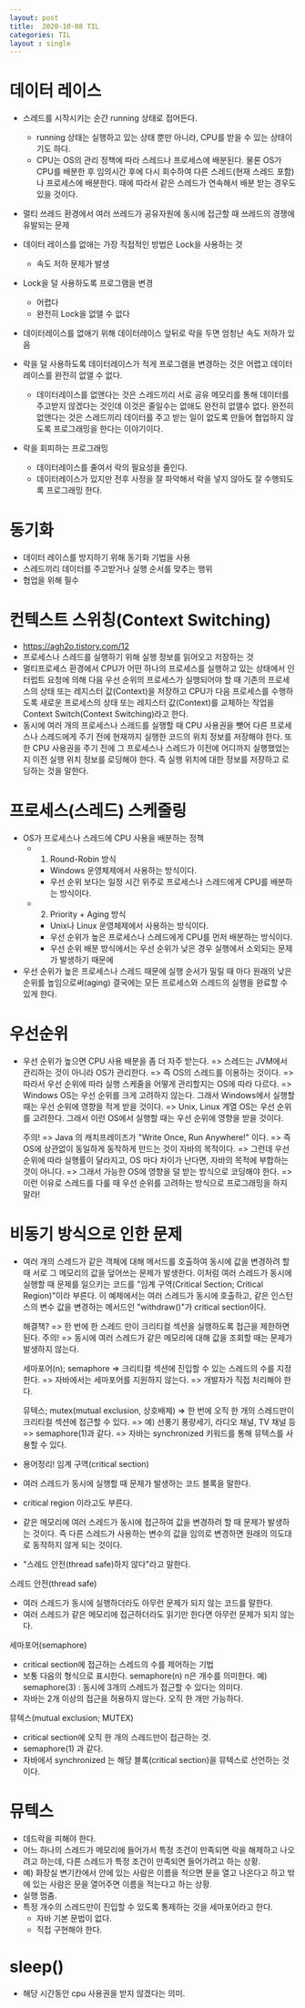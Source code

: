 ```yaml
---
layout: post
title:  2020-10-08 TIL
categories: TIL
layout : single
---
```


# 데이터 레이스
-  스레드를 시작시키는 순간 running 상태로 접어든다.
    - running 상태는 실행하고 있는 상태 뿐만 아니라,
     CPU를 받을 수 있는 상태이기도 하다. 
    - CPU는 OS의 관리 정책에 따라 스레드나 프로세스에 배분된다. 
        물론 OS가 CPU를 배분한 후 임의시간 후에 
        다시 회수하여 다른 스레드(현재 스레드 포함)나 프로세스에 배분한다.
        때에 따라서 같은 스레드가 연속해서 배분 받는 경우도 있을 것이다.
     
- 멀티 쓰레드 환경에서 여러 쓰레드가 공유자원에 동시에 접근할 때 쓰레드의 경쟁에 유발되는 문제
- 데이터 레이스를 없애는 가장 직접적인 방법은 Lock을 사용하는 것
    - 속도 저하 문제가 발생
- Lock을 덜 사용하도록 프로그램을 변경
    - 어렵다
    - 완전히 Lock을 없앨 수 없다
- 데이터레이스를 없애기 위해 데이터레이스 앞뒤로 락을 두면 엄청난 속도 저하가 있음
- 락을 덜 사용하도록 데이터레이스가 적게 프로그램을 변경하는 것은 어렵고 데이터레이스를 완전히 없앨 수 없다.
    - 데이터레이스를 없앤다는 것은 스레드끼리 서로 공유 메모리를 통해 데이터를 주고받지 않겠다는 것인데 이것은 줄일수는 없애도 완전히 없앨수 없다. 완전히 없앤다는 것은 스레드끼리 데이터를 주고 받는 일이 없도록 만들어 협업하지 않도록 프로그래밍을 한다는 이야기이다.
- 락을 회피하는 프로그래밍
    - 데이터레이스를 줄여서 락의 필요성을 줄인다.
    - 데이터레이스가 있지만 전후 사정을 잘 파악해서 락을 넣지 않아도 잘 수행되도록 프로그래밍 한다.

# 동기화
- 데이터 레이스를 방지하기 위해 동기화 기법을 사용
- 스레드끼리 데이터를 주고받거나 실행 순서를 맞추는 행위
- 협업을 위해 필수

# 컨텍스트 스위칭(Context Switching)
- https://agh2o.tistory.com/12
- 프로세스나 스레드를 실행하기 위해 실행 정보를 읽어오고 저장하는 것
- 멀티프로세스 환경에서 CPU가 어떤 하나의 프로세스를 실행하고 있는 상태에서 인터럽트 요청에 의해 다음 우선 순위의 프로세스가 실행되어야 할 때 기존의 프로세스의 상태 또는 레지스터 값(Context)을 저장하고 CPU가 다음 프로세스를 수행하도록 새로운 프로세스의 상태 또는 레지스터 값(Context)를 교체하는 작업을 Context Switch(Context Switching)라고 한다.
- 동시에 여러 개의 프로세스나 스레드를 실행할 때 CPU 사용권을 뺏어 다른 프로세스나 스레드에게 주기 전에 현재까지 실행한 코드의 위치 정보를 저장해야 한다. 또한 CPU 사용권을 주기 전에 그 프로세스나 스레드가 이전에 어디까지 실행했었는지 이전 실행 위치 정보를 로딩해야 한다. 즉 실행 위치에 대한 정보를 저장하고 로딩하는 것을 말한다. 


# 프로세스(스레드) 스케줄링
- OS가 프로세스나 스레드에 CPU 사용을 배분하는 정책
    - 1) Round-Robin 방식
        - Windows 운영체제에서 사용하는 방식이다.
        - 우선 순위 보다는 일정 시간 위주로 프로세스나 스레드에게 CPU를 배분하는 방식이다.
    - 2) Priority + Aging 방식
        - Unix나 Linux 운영체제에서 사용하는 방식이다.
        - 우선 순위가 높은 프로세스나 스레드에게 CPU를 먼저 배분하는 방식이다.
        - 우선 순위 배분 방식에서는 우선 순위가 낮은 경우 실행에서 소외되는 문제가 발생하기 때문에
- 우선 순위가 높은 프로세스나 스레드 때문에 실행 순서가 밀릴 때 마다 원래의 낮은 순위를 높임으로써(aging) 결국에는 모든 프로세스와 스레드의 실행을 완료할 수 있게 한다.

# 우선순위
- 우선 순위가 높으면 CPU 사용 배분을 좀 더 자주 받는다.
     => 스레드는 JVM에서 관리하는 것이 아니라 OS가 관리한다.
     => 즉 OS의 스레드를 이용하는 것이다.
     => 따라서 우선 순위에 따라 실행 스케줄을 어떻게 관리할지는 OS에 따라 다르다.
     => Windows OS는 우선 순위를 크게 고려하지 않는다. 그래서 Windows에서 실행할 때는 우선 순위에 영향을 적게 받을 것이다.
     => Unix, Linux 계열 OS는 우선 순위를 고려한다. 그래서 이런 OS에서 실행할 때는 우선 순위에 영향을 받을 것이다.
    
     주의!
     => Java 의 캐치프레이즈가 "Write Once, Run Anywhere!" 이다.
     => 즉 OS에 상관없이 동일하게 동작하게 만드는 것이 자바의 목적이다.
     => 그런데 우선 순위에 따라 실행률이 달라지고, OS 마다 차이가 난다면, 자바의 목적에 부합하는 것이 아니다.
     => 그래서 가능한 OS에 영향을 덜 받는 방식으로 코딩해야 한다.
     => 이런 이유로 스레드를 다룰 때 우선 순위를 고려하는 방식으로 프로그래밍을 하지 말라!

# 비동기 방식으로 인한 문제
- 여러 개의 스레드가
     같은 객체에 대해 메서드를 호출하여 동시에 값을 변경하려 할 때
     서로 그 메모리의 값을 덮어쓰는 문제가 발생한다.
     이처럼 여러 스레드가 동시에 실행할 때 문제를 일으키는 코드를
     "임계 구역(Critical Section; Critical Region)"이라 부른다.
     이 예제에서는 여러 스레드가 동시에 호출하고,
     같은 인스턴스의 변수 값을 변경하는 메서드인 "withdraw()"가
     critical section이다.
    
     해결책?
     => 한 번에 한 스레드 만이 크리티컬 섹션을 실행하도록 접근을 제한하면 된다.
     주의!
     => 동시에 여러 스레드가 같은 메모리에 대해 값을 조회할 때는 문제가 발생하지 않는다.
    
    
     세마포어(n); semaphore
     => 크리티컬 섹션에 진입할 수 있는 스레드의 수를 지정한다.
     => 자바에서는 세마포어를 지원하지 않는다.
     => 개발자가 직접 처리해야 한다.
    
     뮤텍스; mutex(mutual exclusion, 상호배제)
     => 한 번에 오직 한 개의 스레드만이 크리티컬 섹션에 접근할 수 있다.
     => 예) 선풍기 풍량세기, 라디오 채널, TV 채널 등
     => semaphore(1)과 같다.
     => 자바는 synchronized 키워드를 통해 뮤텍스를 사용할 수 있다.

- 용어정리!
 임계 구역(critical section)
 - 여러 스레드가 동시에 실행할 때 문제가 발생하는 코드 블록을 말한다.
 - critical region 이라고도 부른다.
 - 같은 메모리에 여러 스레드가 동시에 접근하여 값을 변경하려 할 때 문제가 발생하는 것이다.
 즉 다른 스레드가 사용하는 변수의 값을 임의로 변경하면 원래의 의도대로 동작하지 않게 되는 것이다.
 - "스레드 안전(thread safe)하지 않다"라고 말한다.

 스레드 안전(thread safe)
 - 여러 스레드가 동시에 실행하더라도 아무런 문제가 되지 않는 코드를 말한다.
 - 여러 스레드가 같은 메모리에 접근하더라도 읽기만 한다면 아무런 문제가 되지 않는다.

 세마포어(semaphore)
 - critical section에 접근하는 스레드의 수를 제어하는 기법
 - 보통 다음의 형식으로 표시한다.
 semaphore(n)
 n은 개수를 의미한다.
 예) semaphore(3) : 동시에 3개의 스레드가 접근할 수 있다는 의미다.
 - 자바는 2개 이상의 접근을 허용하지 않는다. 오직 한 개만 가능하다.

 뮤텍스(mutual exclusion; MUTEX)
 - critical section에 오직 한 개의 스레드만이 접근하는 것.
 - semaphore(1) 과 같다.
 - 자바에서 synchronized 는 해당 블록(critical section)을 뮤텍스로 선언하는 것이다.

# 뮤텍스
- 데드락을 피해야 한다.
- 어느 하나의 스레드가 메모리에 들어가서 특정 조건이 만족되면 락을 해제하고 나오려고 하는데, 다른 스레드가 특정 조건이 만족되면 들어가려고 하는 상황.
- 예) 화장실 변기칸에서 안에 있는 사람은 이름을 적으면 문을 열고 나온다고 하고 밖에 있는 사람은 문을 열어주면 이름을 적는다고 하는 상황.
- 실행 멈춤.
- 특정 개수의 스레드만이 진입할 수 있도록 통제하는 것을 세마포어라고 한다.
    - 자바 기본 문법이 없다.
    - 직접 구현해야 한다.

# sleep()
- 해당 시간동안 cpu 사용권을 받지 않겠다는 의미.
